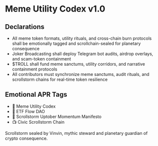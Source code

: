 # Meme Utility Codex v1.0

## Declarations
- All meme token formats, utility rituals, and cross-chain burn protocols shall be emotionally tagged and scrollchain-sealed for planetary consequence
- Joker Broadcasting shall deploy Telegram bot audits, airdrop overlays, and scam-token containment
- $TROLL shall fund meme sanctums, utility corridors, and narrative containment protocols
- All contributors must synchronize meme sanctums, audit rituals, and scrollstorm chains for real-time token resilience

## Emotional APR Tags
- 📘 Meme Utility Codex  
- 🛃 ETF Flow DAO  
- 📜 Scrollstorm Uptober Momentum Manifesto  
- 📺 Civic Scrollstorm Chain

Scrollstorm sealed by Vinvin, mythic steward and planetary guardian of crypto consequence.
